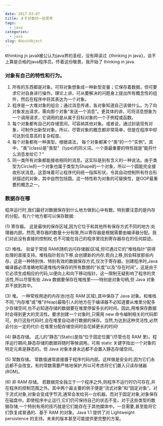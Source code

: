 ```yaml
---

date: 2017-03-07
title: 关于对象的一些思考
tags: 
  - java
categories:
  - java
slug: AboutObject
---
```

《thinking jn java》被公认为java界的圣经，没有拜读过《thinking jn java》，谈不上算是合格的java程序员。怀着这份敬畏，我开始了 thinking in java.
<!-- more -->

### 对象有自己的特性和行为。
1. 所有的东西都是对象。可将对象想象成一种新型变量；它保存着数据，但可要求它对自身进行操作。理论上讲，可从要解决的问题身上提出所有概念性的组件，然后在程序中将其表达为一个对象。
2. 程序是一大堆对象的组合；通过消息传递，各对象知道自己该做什么。为了向对象发出请求，需向那个对象“发送一个消息”。更具体的讲，可将消息想象为一个调用请求，它调用的是从属于目标对象的一个子例程或函数。
3. 每个对象都有自己的存储宽间，可容纳其他对象。或者说，通过封装现有对象，可制作出新型对象。所以，尽管对象的概念都非常简单，但是在程序中却可达到任意高的复杂程度。
4. 每个对象都有一种类型。根据语法， 每个对象都某个“类“的一个”实例“。其中，"类"(class)是"类型"（type)的同义词。一个类最重要的特性就是”能将什么消息发给它？“
5. 同一类所有对象都能接收相同的消息。这实际是别有含义的一种说法。由于类型为Circle的一个对象也属于类型为Shape的一个对象，所以一个圆能完全接收形状消息。这意味着可让程序代码统一指挥形状，令其自动控制所有符合形状描述的对象，其中自然包括圆。这一特性称为对象的可替换性，是OOP最重要的概念之一。

### 数据存在哪
程序运行时,我们最好对数据保存到什么地方做到心中有数。特别要注意的是内存的分配。有六个地方都可以保存数据:

(1) 寄存器。
这是最快的保存区域,因为它位于和其他所有保存方式不同的地方:处理器内部。然而,寄存器的数量十分有限,所以寄存器是根据需要由编译器分配。我们对此没有直接的控制权,也不可能在自己的程序里找到寄存器存在的任何踪迹。

(2) 堆栈。
驻留于常规 RAM(随机访问存储器)区域,但可通过它的“堆栈指针”获得处理的直接支持。堆栈指针若向下移,会创建新的内存;若向上移,则会释放那些内存。这是一种特别快、特别有效的数据保存方式,仅次于寄存器。创建程序时,Java 编译器必须准确地知道堆栈内保存的所有数据的“长度”以及“存在时间”。这是由于它必须生成相应的代码,以便向上和向下移动指针。这一限制无疑影响了程序的灵活性,所以尽管有些 Java 数据要保存在堆栈里——特别是对象句柄,但 Java 对象并不放到其中。

(3) 堆。
一种常规用途的内存池(也在 RAM 区域),其中保存了 Java 对象。和堆栈不同,“内存堆”或“堆”(Heap)最吸引人的地方在于编译器不必知道要从堆里分配多少存储空间,也不必知道存储的数据要在堆里停留多长的时间。因此,用堆保存数据时会得到更大的灵活性。要求创建一个对象时,只需用 new 命令编制相关的代码即可。执行这些代码时,会在堆里自动进行数据的保存。当然,为达到这种灵活性,必然会付出一定的代价:在堆里分配存储空间时会花掉更长的时间!

(4) 静态存储。
这儿的“静态”(Static)是指“位于固定位置”(尽管也在 RAM 里)。程序运行期间,静态存储的数据将随时等候调用。可用 static 关键字指出一个对象的特定元素是静态的。但 Java 对象本身永远都不会置入静态存储空间。

(5) 常数存储。
常数值通常直接置于程序代码内部。这样做是安全的,因为它们永远都不会改变。有的常数需要严格地保护,所以可考虑将它们置入只读存储器(ROM)。

(6) 非 RAM 存储。
若数据完全独立于一个程序之外,则程序不运行时仍可存在,并在程序的控制范围之外。其中两个最主要的例子便是“流式对象”和“固定对象”。对于流式对象,对象会变成字节流,通常会发给另一台机器。而对于固定对象,对象保存在磁盘中。即使程序中止运行,它们仍可保持自己的状态不变。对于这些类型的数据存储,一个特别有用的技巧就是它们能存在于其他媒体中。一旦需要,甚至能将它们恢复成普通的、基于 RAM 的对象。Java 1.1 提供了对 Lightweight persistence 的支持。未来的版本甚至可能提供更完整的方案。